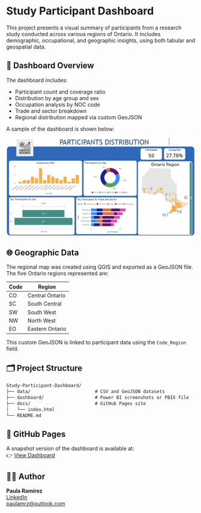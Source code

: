 # Study Participant Dashboard

This project presents a visual summary of participants from a research study conducted across various regions of Ontario. It includes demographic, occupational, and geographic insights, using both tabular and geospatial data.

## 📍 Dashboard Overview

The dashboard includes:

- Participant count and coverage ratio
- Distribution by age group and sex
- Occupation analysis by NOC code
- Trade and sector breakdown
- Regional distribution mapped via custom GeoJSON

A sample of the dashboard is shown below:

![Dashboard Screenshot](docs/participants_dashboard.png)

## 🌐 Geographic Data

The regional map was created using QGIS and exported as a GeoJSON file. The five Ontario regions represented are:

| Code | Region             |
|------|--------------------|
| CO   | Central Ontario    |
| SC   | South Central      |
| SW   | South West         |
| NW   | North West         |
| EO   | Eastern Ontario    |

This custom GeoJSON is linked to participant data using the `Code_Region` field.

## 🗂 Project Structure

```
Study-Participant-Dashboard/
├── data/                        # CSV and GeoJSON datasets
├── dashboard/                   # Power BI screenshots or PBIX file
├── docs/                        # GitHub Pages site
│   └── index.html
└── README.md
```

## 🔗 GitHub Pages

A snapshot version of the dashboard is available at:  
👉 [View Dashboard](https://paulamrez.github.io/Study-Participant-Dashboard/)

## 👩‍💻 Author

**Paula Ramirez**  
[LinkedIn](https://www.linkedin.com/in/paulamrz)  
paulamrz@outlook.com

